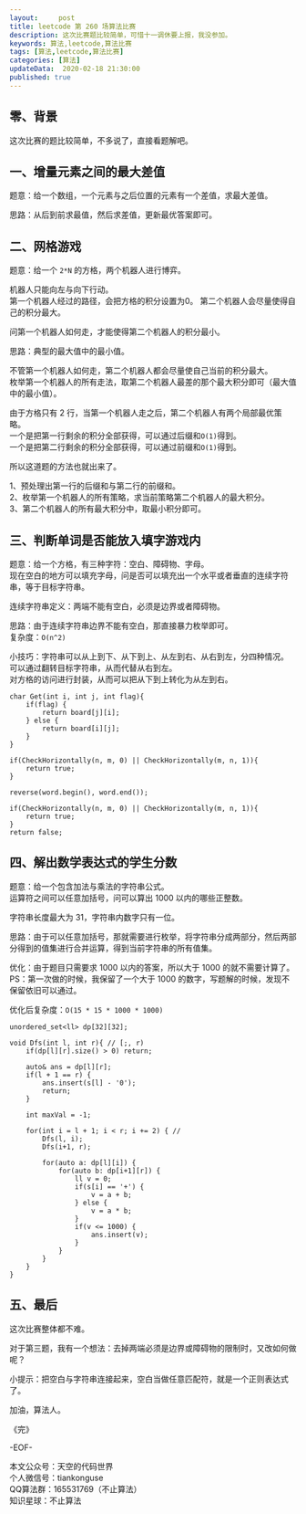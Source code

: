```yaml
---   
layout:     post  
title: leetcode 第 260 场算法比赛  
description: 这次比赛题比较简单，可惜十一调休要上报，我没参加。     
keywords: 算法,leetcode,算法比赛  
tags: [算法,leetcode,算法比赛]    
categories: [算法]  
updateData:  2020-02-18 21:30:00  
published: true  
---  
```



## 零、背景  


这次比赛的题比较简单，不多说了，直接看题解吧。  


## 一、增量元素之间的最大差值  


题意：给一个数组，一个元素与之后位置的元素有一个差值，求最大差值。  


思路：从后到前求最值，然后求差值，更新最优答案即可。  


## 二、网格游戏  


题意：给一个  `2*N` 的方格，两个机器人进行博弈。  


机器人只能向左与向下行动。  
第一个机器人经过的路径，会把方格的积分设置为0。 
第二个机器人会尽量使得自己的积分最大。  


问第一个机器人如何走，才能使得第二个机器人的积分最小。  



思路：典型的最大值中的最小值。  


不管第一个机器人如何走，第二个机器人都会尽量使自己当前的积分最大。  
枚举第一个机器人的所有走法，取第二个机器人最差的那个最大积分即可（最大值中的最小值）。  



由于方格只有 2 行，当第一个机器人走之后，第二个机器人有两个局部最优策略。  
一个是把第一行剩余的积分全部获得，可以通过后缀和`O(1)`得到。  
一个是把第二行剩余的积分全部获得，可以通过前缀和`O(1)`得到。   


所以这道题的方法也就出来了。  


1、预处理出第一行的后缀和与第二行的前缀和。  
2、枚举第一个机器人的所有策略，求当前策略第二个机器人的最大积分。  
3、第二个机器人的所有最大积分中，取最小积分即可。  



## 三、判断单词是否能放入填字游戏内  


题意：给一个方格，有三种字符：空白、障碍物、字母。  
现在空白的地方可以填充字母，问是否可以填充出一个水平或者垂直的连续字符串，等于目标字符串。  


连续字符串定义：两端不能有空白，必须是边界或者障碍物。  



思路：由于连续字符串边界不能有空白，那直接暴力枚举即可。  
复杂度：`O(n^2)`  


小技巧：字符串可以从上到下、从下到上、从左到右、从右到左，分四种情况。  
可以通过翻转目标字符串，从而代替从右到左。  
对方格的访问进行封装，从而可以把从下到上转化为从左到右。  




```
char Get(int i, int j, int flag){
    if(flag) {
        return board[j][i];
    } else {
        return board[i][j];
    }
}

if(CheckHorizontally(n, m, 0) || CheckHorizontally(m, n, 1)){
    return true;
}

reverse(word.begin(), word.end());

if(CheckHorizontally(n, m, 0) || CheckHorizontally(m, n, 1)){
    return true;
}
return false;
```

## 四、解出数学表达式的学生分数  


题意：给一个包含加法与乘法的字符串公式。  
运算符之间可以任意加括号，问可以算出 1000 以内的哪些正整数。  


字符串长度最大为 31，字符串内数字只有一位。  


思路：由于可以任意加括号，那就需要进行枚举，将字符串分成两部分，然后两部分得到的值集进行合并运算，得到当前字符串的所有值集。  



优化：由于题目只需要求 1000 以内的答案，所以大于 1000 的就不需要计算了。  
PS：第一次做的时候，我保留了一个大于 1000 的数字，写题解的时候，发现不保留依旧可以通过。  


优化后复杂度：`O(15 * 15 * 1000 * 1000)`


```
unordered_set<ll> dp[32][32];

void Dfs(int l, int r){ // [;, r)
    if(dp[l][r].size() > 0) return;

    auto& ans = dp[l][r];
    if(l + 1 == r) {
        ans.insert(s[l] - '0');
        return;
    }

    int maxVal = -1;

    for(int i = l + 1; i < r; i += 2) { // 
        Dfs(l, i);
        Dfs(i+1, r);

        for(auto a: dp[l][i]) {
            for(auto b: dp[i+1][r]) {
                ll v = 0;
                if(s[i] == '+') {
                    v = a + b;
                } else {
                    v = a * b;
                }
                if(v <= 1000) {
                    ans.insert(v);
                }
            }
        }
    }
}
```


## 五、最后  


这次比赛整体都不难。  


对于第三题，我有一个想法：去掉两端必须是边界或障碍物的限制时，又改如何做呢？  


小提示：把空白与字符串连接起来，空白当做任意匹配符，就是一个正则表达式了。  



加油，算法人。  


《完》  


-EOF-  



本文公众号：天空的代码世界  
个人微信号：tiankonguse  
QQ算法群：165531769（不止算法）  
知识星球：不止算法  

